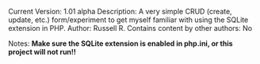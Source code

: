 Current Version: 1.01 alpha
Description: A very simple CRUD (create, update, etc.) form/experiment to get myself familiar with using the SQLite extension in PHP.
Author: Russell R.
Contains content by other authors:  No

Notes:
**Make sure the SQLite extension is enabled in php.ini, or this project will not run!!**

